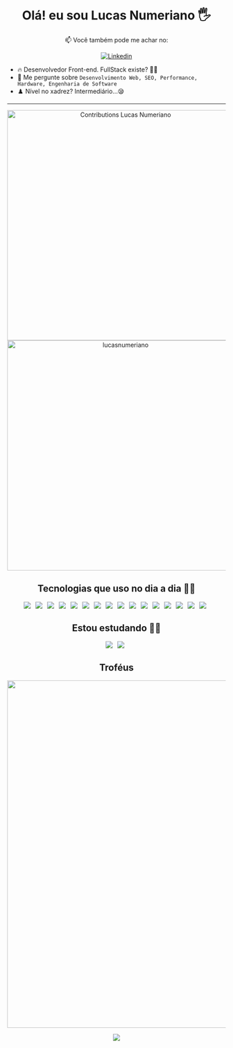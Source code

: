 <h1 align="center">Olá! eu sou Lucas Numeriano 🖐️</h1>
<div align="center">
  
📫 Você também pode me achar no: 

[![Linkedin](https://img.shields.io/badge/LinkedIn-0077B5?style=for-the-badge&logo=linkedin&logoColor=white)](https://www.linkedin.com/in/lucasnumeriano/) 

</div>

<ul>
  <li>🔥 Desenvolvedor Front-end. FullStack existe? 🤔😧</li>
  <li>💬 Me pergunte sobre <code>Desenvolvimento Web, SEO, Performance, Hardware, Engenharia de Software</code></li>
  <li>♟️ Nível no xadrez? Intermediário...😪</li>
</ul>

---

<p align="center">
  <img width=530em src="https://streak-stats.demolab.com?user=lucasnumeriano&border_radius=5&locale=pt_BR&date_format=j%2Fn%5B%2FY%5D&theme=transparent" alt="Contributions Lucas Numeriano">
  <img width="530em" src="https://github-readme-stats.vercel.app/api?username=lucasnumeriano&show_icons=true&theme=transparent&count_private=true" alt= lucasnumeriano stats"/>
</p>

<div align="center">
  
## Tecnologias que uso no dia a dia 🧑‍💻
  
  ![](https://img.shields.io/badge/HTML5-1E1E1E?style=for-the-badge&logo=html5&logoColor=E34F26)&ensp;
  ![](https://img.shields.io/badge/CSS3-1E1E1E?style=for-the-badge&logo=css3&logoColor=1572B6)&ensp;
  ![](https://img.shields.io/badge/Sass-1E1E1E?style=for-the-badge&logo=Sass&logoColor=F00F7F)&ensp;
  ![](https://img.shields.io/badge/Tailwind-1E1E1E?style=for-the-badge&logo=Tailwindcss&logoColor=blue)&ensp;
  ![](https://img.shields.io/badge/JavaScript-1E1E1E?style=for-the-badge&logo=javascript&logoColor=F7DF1E)&ensp;
  ![](https://img.shields.io/badge/Typescript-1E1E1E?style=for-the-badge&logo=Typescript&logoColor=0000FF)&ensp;
  ![](https://img.shields.io/badge/WebPack-1E1E1E?style=for-the-badge&logo=WebPack&logoColor=cyan)&ensp;
  ![](https://img.shields.io/badge/Babel-1E1E1E?style=for-the-badge&logo=Babel&logoColor=F7DF1E)&ensp;
  ![](https://img.shields.io/badge/Bootstrap-1E1E1E?style=for-the-badge&logo=Bootstrap&logoColor=655EEB)&ensp;
  ![](https://img.shields.io/badge/React-1E1E1E?style=for-the-badge&logo=React&logoColor=cyan)&ensp;
  ![](https://img.shields.io/badge/Next.js-1E1E1E?style=for-the-badge&logo=Next.js&logoColor=#fff)&ensp;
  ![](https://img.shields.io/badge/Node.js-1E1E1E?style=for-the-badge&logo=node.js&logoColor=43853D)&ensp;
  ![](https://img.shields.io/badge/Git-1E1E1E?style=for-the-badge&logo=git&logoColor=F05032)&ensp;
  ![](https://img.shields.io/badge/GitHub-1E1E1E?style=for-the-badge&logo=github&logoColor=FFFFFF)&ensp;
  ![](https://img.shields.io/badge/Figma-1E1E1E?style=for-the-badge&logo=Figma&logoColor=FA0072)&ensp;
  ![](https://img.shields.io/badge/-VS%20Code-1E1E1E?style=for-the-badge&logo=visual-studio-code&logoColor=007ACC)&ensp;

</div>  

<div align="center">

## Estou estudando 👨‍🎓

![](https://img.shields.io/badge/Adonis-1E1E1E?style=for-the-badge&logo=Adonisjs&logoColor=purple)&ensp;
![](https://img.shields.io/badge/MySQL-1E1E1E?style=for-the-badge&logo=MySQL&logoColor=yellow)&ensp;

</div>

<div align="center">

## Troféus

<img width=800 src="https://github-profile-trophy.vercel.app/?username=lucasnumeriano&theme=darkhub&margin-w=3&margin-h=15"/>

</div>

<p align="center">
  <img src="https://capsule-render.vercel.app/api?type=waving&color=gradient&height=65&section=footer"/>
</p>
